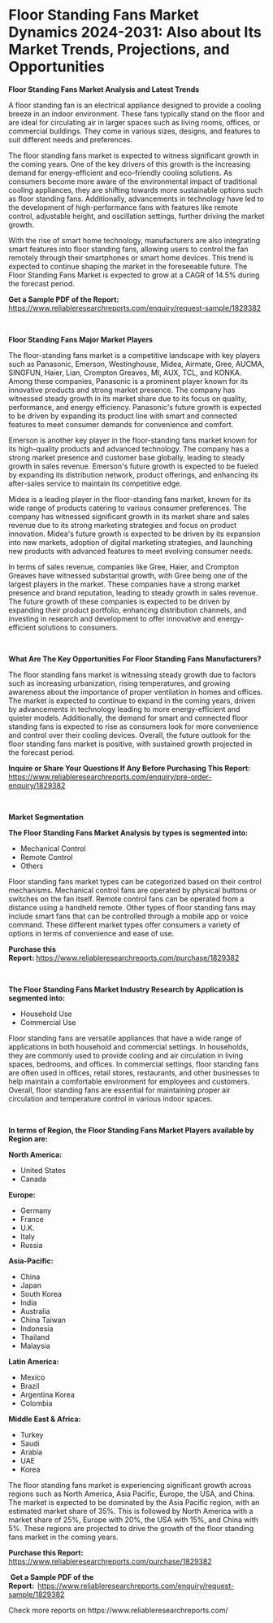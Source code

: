 <p><h1>Floor Standing Fans Market Dynamics 2024-2031: Also about Its Market Trends, Projections, and Opportunities</h1></p><p><strong>Floor Standing Fans Market Analysis and Latest Trends</strong></p>
<p><p>A floor standing fan is an electrical appliance designed to provide a cooling breeze in an indoor environment. These fans typically stand on the floor and are ideal for circulating air in larger spaces such as living rooms, offices, or commercial buildings. They come in various sizes, designs, and features to suit different needs and preferences.</p><p>The floor standing fans market is expected to witness significant growth in the coming years. One of the key drivers of this growth is the increasing demand for energy-efficient and eco-friendly cooling solutions. As consumers become more aware of the environmental impact of traditional cooling appliances, they are shifting towards more sustainable options such as floor standing fans. Additionally, advancements in technology have led to the development of high-performance fans with features like remote control, adjustable height, and oscillation settings, further driving the market growth.</p><p>With the rise of smart home technology, manufacturers are also integrating smart features into floor standing fans, allowing users to control the fan remotely through their smartphones or smart home devices. This trend is expected to continue shaping the market in the foreseeable future. The Floor Standing Fans Market is expected to grow at a CAGR of 14.5% during the forecast period.</p></p>
<p><strong>Get a Sample PDF of the Report:&nbsp;</strong> <a href="https://www.reliableresearchreports.com/enquiry/request-sample/1829382">https://www.reliableresearchreports.com/enquiry/request-sample/1829382</a></p>
<p>&nbsp;</p>
<p><strong>Floor Standing Fans Major Market Players</strong></p>
<p><p>The floor-standing fans market is a competitive landscape with key players such as Panasonic, Emerson, Westinghouse, Midea, Airmate, Gree, AUCMA, SINGFUN, Haier, Lian, Crompton Greaves, MI, AUX, TCL, and KONKA. Among these companies, Panasonic is a prominent player known for its innovative products and strong market presence. The company has witnessed steady growth in its market share due to its focus on quality, performance, and energy efficiency. Panasonic's future growth is expected to be driven by expanding its product line with smart and connected features to meet consumer demands for convenience and comfort.</p><p>Emerson is another key player in the floor-standing fans market known for its high-quality products and advanced technology. The company has a strong market presence and customer base globally, leading to steady growth in sales revenue. Emerson's future growth is expected to be fueled by expanding its distribution network, product offerings, and enhancing its after-sales service to maintain its competitive edge.</p><p>Midea is a leading player in the floor-standing fans market, known for its wide range of products catering to various consumer preferences. The company has witnessed significant growth in its market share and sales revenue due to its strong marketing strategies and focus on product innovation. Midea's future growth is expected to be driven by its expansion into new markets, adoption of digital marketing strategies, and launching new products with advanced features to meet evolving consumer needs.</p><p>In terms of sales revenue, companies like Gree, Haier, and Crompton Greaves have witnessed substantial growth, with Gree being one of the largest players in the market. These companies have a strong market presence and brand reputation, leading to steady growth in sales revenue. The future growth of these companies is expected to be driven by expanding their product portfolio, enhancing distribution channels, and investing in research and development to offer innovative and energy-efficient solutions to consumers.</p></p>
<p>&nbsp;</p>
<p><strong>What Are The Key Opportunities For Floor Standing Fans Manufacturers?</strong></p>
<p><p>The floor standing fans market is witnessing steady growth due to factors such as increasing urbanization, rising temperatures, and growing awareness about the importance of proper ventilation in homes and offices. The market is expected to continue to expand in the coming years, driven by advancements in technology leading to more energy-efficient and quieter models. Additionally, the demand for smart and connected floor standing fans is expected to rise as consumers look for more convenience and control over their cooling devices. Overall, the future outlook for the floor standing fans market is positive, with sustained growth projected in the forecast period.</p></p>
<p><strong>Inquire or Share Your Questions If Any Before Purchasing This Report:</strong> <a href="https://www.reliableresearchreports.com/enquiry/pre-order-enquiry/1829382">https://www.reliableresearchreports.com/enquiry/pre-order-enquiry/1829382</a></p>
<p>&nbsp;</p>
<p><strong>Market Segmentation</strong></p>
<p><strong>The Floor Standing Fans Market Analysis by types is segmented into:</strong></p>
<p><ul><li>Mechanical Control</li><li>Remote Control</li><li>Others</li></ul></p>
<p><p>Floor standing fans market types can be categorized based on their control mechanisms. Mechanical control fans are operated by physical buttons or switches on the fan itself. Remote control fans can be operated from a distance using a handheld remote. Other types of floor standing fans may include smart fans that can be controlled through a mobile app or voice command. These different market types offer consumers a variety of options in terms of convenience and ease of use.</p></p>
<p><strong>Purchase this Report:&nbsp;</strong><a href="https://www.reliableresearchreports.com/purchase/1829382">https://www.reliableresearchreports.com/purchase/1829382</a></p>
<p>&nbsp;</p>
<p><strong>The Floor Standing Fans Market Industry Research by Application is segmented into:</strong></p>
<p><ul><li>Household Use</li><li>Commercial Use</li></ul></p>
<p><p>Floor standing fans are versatile appliances that have a wide range of applications in both household and commercial settings. In households, they are commonly used to provide cooling and air circulation in living spaces, bedrooms, and offices. In commercial settings, floor standing fans are often used in offices, retail stores, restaurants, and other businesses to help maintain a comfortable environment for employees and customers. Overall, floor standing fans are essential for maintaining proper air circulation and temperature control in various indoor spaces.</p></p>
<p>&nbsp;</p>
<p><strong>In terms of Region, the Floor Standing Fans Market Players available by Region are:</strong></p>
<p>
    <p> <strong> North America: </strong>
        <ul>
            <li>United States</li>
            <li>Canada</li>
        </ul>
        </p> 
    <p> <strong> Europe: </strong>
        <ul>
            <li>Germany</li>
            <li>France</li>
            <li>U.K.</li>
            <li>Italy</li>
            <li>Russia</li>
        </ul>
        </p> 
    <p> <strong> Asia-Pacific: </strong>
        <ul>
            <li>China</li>
            <li>Japan</li>
            <li>South Korea</li>
            <li>India</li>
            <li>Australia</li>
            <li>China Taiwan</li>
            <li>Indonesia</li>
            <li>Thailand</li>
            <li>Malaysia</li>
        </ul>
        </p> 
    <p> <strong> Latin America: </strong>
        <ul>
            <li>Mexico</li>
            <li>Brazil</li>
            <li>Argentina Korea</li>
            <li>Colombia</li>
        </ul>
        </p> 
    <p> <strong> Middle East & Africa: </strong>
        <ul>
            <li>Turkey</li>
            <li>Saudi</li>
            <li>Arabia</li>
            <li>UAE</li>
            <li>Korea</li>
        </ul>
    </p>
    </p>
<p><p>The floor standing fans market is experiencing significant growth across regions such as North America, Asia Pacific, Europe, the USA, and China. The market is expected to be dominated by the Asia Pacific region, with an estimated market share of 35%. This is followed by North America with a market share of 25%, Europe with 20%, the USA with 15%, and China with 5%. These regions are projected to drive the growth of the floor standing fans market in the coming years.</p></p>
<p><strong>Purchase this Report: </strong><a href="https://www.reliableresearchreports.com/purchase/1829382">https://www.reliableresearchreports.com/purchase/1829382</a></p>
<p>&nbsp;<strong>Get a Sample PDF of the Report:&nbsp;&nbsp;</strong><a href="https://www.reliableresearchreports.com/enquiry/request-sample/1829382">https://www.reliableresearchreports.com/enquiry/request-sample/1829382</a></p>
<p><strong></strong></p>
<p>Check more reports on https://www.reliableresearchreports.com/</p>